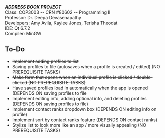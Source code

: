***ADDRESS BOOK PROJECT***
<br>
Class: COP3003 -- CRN #80602 -- Programming II
<br>
Professor: Dr. Deepa Devasenapathy
<br>
Developers: Amy Avila, Kaylee Jones, Terisha Theodat
<br>
IDE: Qt 6.7.2
<br>
Compiler: MinGW
<br>
<h2>To-Do</h2>
<ul>
  <li><s>Implement adding profiles to list</s></li>
  <li>Saving profiles to file (autosaves when a profile is created / edited) (NO PREREQUISITE TASKS)</li>
  <li><s>Make form that opens when an individual profile is clicked / double-clicked (NO PREREQUISITE TASKS)</s></li>
  <li>Have saved profiles load in automatically when the app is opened (DEPENDS ON saving profiles to file</li>
  <li>Implement editing info, adding optional info, and deleting profiles (DEPENDS ON saving profiles to file)</li>
  <li>Implement contact ranks dropdown box (DEPENDS ON editing info on profile)</li>
  <li>Implement sort by contact ranks feature (DEPENDS ON contact ranks)</li>
  <li>Stylize list to look more like an app / more visually appealing (NO PREREQUISITE TASKS)</li>
</ul>

